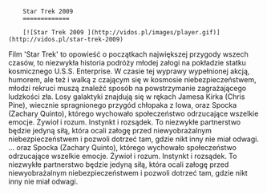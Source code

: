 
        Star Trek 2009 
        =============
        
        [![Star Trek 2009 ](http://vidos.pl/images/player.gif)](http://vidos.pl/star-trek-2009)
        
        
 Film 'Star Trek' to opowieść o początkach największej przygody wszech czasów, to niezwykła historia podróży młodej załogi na pokładzie statku kosmicznego U.S.S. Enterprise. W czasie tej wyprawy wypełnionej akcją, humorem, ale też i walką z czającym się w kosmosie niebezpieczeństwem, młodzi rekruci muszą znaleźć sposób na powstrzymanie zagrażającego ludzkości zła. Losy galaktyki znajdują się w rękach Jamesa Kirka (Chris Pine), wiecznie spragnionego przygód chłopaka z Iowa, oraz Spocka (Zachary Quinto), którego wychowało społeczeństwo odrzucające wszelkie emocje. Żywioł i rozum. Instynkt i rozsądek. To niezwykłe partnerstwo będzie jedyną siłą, która ocali załogę przed niewyobrażalnym niebezpieczeństwem i pozwoli dotrzeć tam, gdzie nikt inny nie miał odwagi.   ... oraz Spocka (Zachary Quinto), którego wychowało społeczeństwo odrzucające wszelkie emocje. Żywioł i rozum. Instynkt i rozsądek. To niezwykłe partnerstwo będzie jedyną siłą, która ocali załogę przed niewyobrażalnym niebezpieczeństwem i pozwoli dotrzeć tam, gdzie nikt inny nie miał odwagi.
    